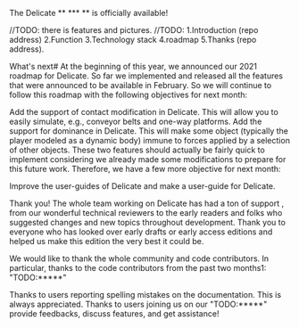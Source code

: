 The Delicate ** *** **  is officially available!

//TODO: there is features and pictures.
//TODO: 1.Introduction (repo address) 2.Function 3.Technology stack 4.roadmap 5.Thanks (repo address).


What's next#
At the beginning of this year, we announced our 2021 roadmap for Delicate. So far we implemented and released all the features that were announced to be available in February. So we will continue to follow this roadmap with the following objectives for next month:

Add the support of contact modification in Delicate. This will allow you to easily simulate, e.g., conveyor belts and one-way platforms.
Add the support for dominance in Delicate. This will make some object (typically the player modeled as a dynamic body) immune to forces applied by a selection of other objects.
These two features should actually be fairly quick to implement considering we already made some modifications to prepare for this future work. Therefore, we have a few more objective for next month:

Improve the user-guides of Delicate and make a user-guide for Delicate.


Thank you!
The whole team working on Delicate has had a ton of support , from our wonderful technical reviewers to the early readers and folks who suggested changes and new topics throughout development. Thank you to everyone who has looked over early drafts or early access editions and helped us make this edition the very best it could be.


We would like to thank the whole community and code contributors. In particular, thanks to the code contributors from the past two months1:
"TODO:*****"


Thanks to users reporting spelling mistakes on the documentation. This is always appreciated.
Thanks to users joining us on our "TODO:*****" provide feedbacks, discuss features, and get assistance!